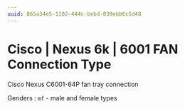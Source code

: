 ```yaml
---
uuid: 865a34e5-1102-444c-bebd-839ebb6c5d48
---
```

# Cisco | Nexus 6k | 6001 FAN Connection Type

Cisco Nexus C6001-64P fan tray connection

Genders
: `mf` - male and female types
